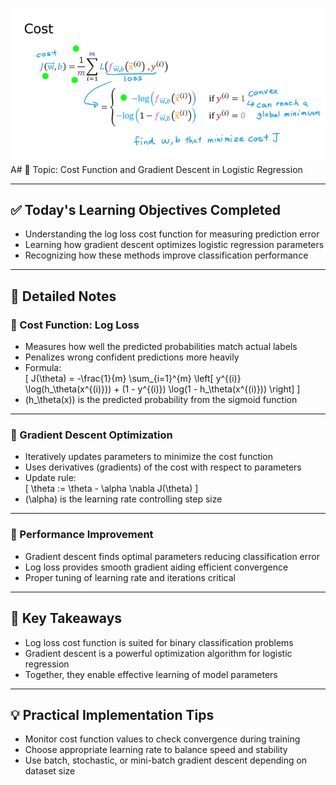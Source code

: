 ![alt text](image.png)A# 📘 Topic: Cost Function and Gradient Descent in Logistic Regression

---

## ✅ Today's Learning Objectives Completed

- Understanding the log loss cost function for measuring prediction error  
- Learning how gradient descent optimizes logistic regression parameters  
- Recognizing how these methods improve classification performance  

---

## 📝 Detailed Notes

### 🔹 Cost Function: Log Loss

- Measures how well the predicted probabilities match actual labels  
- Penalizes wrong confident predictions more heavily  
- Formula:  
  \[
  J(\theta) = -\frac{1}{m} \sum_{i=1}^{m} \left[ y^{(i)} \log(h_\theta(x^{(i)})) + (1 - y^{(i)}) \log(1 - h_\theta(x^{(i)})) \right]
  \]  
- \(h_\theta(x)\) is the predicted probability from the sigmoid function  

---

### 🔹 Gradient Descent Optimization

- Iteratively updates parameters to minimize the cost function  
- Uses derivatives (gradients) of the cost with respect to parameters  
- Update rule:  
  \[
  \theta := \theta - \alpha \nabla J(\theta)
  \]  
- \(\alpha\) is the learning rate controlling step size  

---

### 🔹 Performance Improvement

- Gradient descent finds optimal parameters reducing classification error  
- Log loss provides smooth gradient aiding efficient convergence  
- Proper tuning of learning rate and iterations critical  

---

## 🔑 Key Takeaways

- Log loss cost function is suited for binary classification problems  
- Gradient descent is a powerful optimization algorithm for logistic regression  
- Together, they enable effective learning of model parameters  

---

## 💡 Practical Implementation Tips

- Monitor cost function values to check convergence during training  
- Choose appropriate learning rate to balance speed and stability  
- Use batch, stochastic, or mini-batch gradient descent depending on dataset size  
